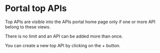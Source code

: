 # Portal top APIs

Top APIs are visible into the APIs portal home page only if one or more API belong to these views.

There is no limit and an API can be added more than once.

You can create a new top API by clicking on the *+* button.
